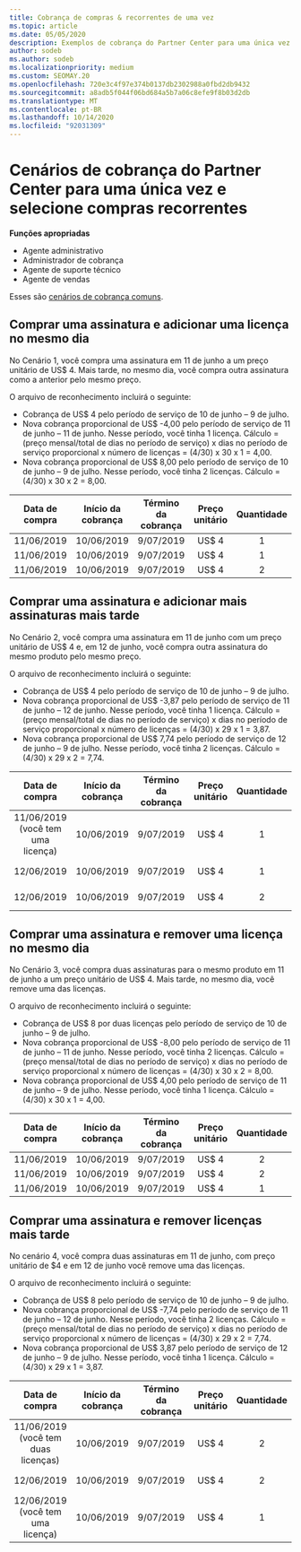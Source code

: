 ```yaml
---
title: Cobrança de compras & recorrentes de uma vez
ms.topic: article
ms.date: 05/05/2020
description: Exemplos de cobrança do Partner Center para uma única vez e selecione compras recorrentes-quando você adquire assinaturas, adicione mais assinaturas, adicione ou remova licenças.
author: sodeb
ms.author: sodeb
ms.localizationpriority: medium
ms.custom: SEOMAY.20
ms.openlocfilehash: 720e3c4f97e374b0137db2302988a0fbd2db9432
ms.sourcegitcommit: a8adb5f044f06bd684a5b7a06c8efe9f8b03d2db
ms.translationtype: MT
ms.contentlocale: pt-BR
ms.lasthandoff: 10/14/2020
ms.locfileid: "92031309"
---
```

# <a name="partner-center-billing-scenarios-for-one-time-and-select-recurring-purchases"></a>Cenários de cobrança do Partner Center para uma única vez e selecione compras recorrentes

**Funções apropriadas**

- Agente administrativo
- Administrador de cobrança
- Agente de suporte técnico
- Agente de vendas

Esses são [cenários de cobrança comuns](common-billing-scenarios.md). 

## <a name="purchase-a-subscription-and-add-a-license-on-the-same-day"></a>Comprar uma assinatura e adicionar uma licença no mesmo dia

No Cenário 1, você compra uma assinatura em 11 de junho a um preço unitário de US$ 4. Mais tarde, no mesmo dia, você compra outra assinatura como a anterior pelo mesmo preço.

O arquivo de reconhecimento incluirá o seguinte:

- Cobrança de US$ 4 pelo período de serviço de 10 de junho – 9 de julho.
- Nova cobrança proporcional de US$ -4,00 pelo período de serviço de 11 de junho – 11 de junho. Nesse período, você tinha 1 licença. Cálculo = (preço mensal/total de dias no período de serviço) x dias no período de serviço proporcional x número de licenças = (4/30) x 30 x 1 = 4,00.
- Nova cobrança proporcional de US$ 8,00 pelo período de serviço de 10 de junho – 9 de julho. Nesse período, você tinha 2 licenças. Cálculo = (4/30) x 30 x 2 = 8,00.

|**Data de compra**   |**Início da cobrança** |**Término da cobrança**  |**Preço unitário**  |**Quantidade**  |**Amount** |**Tipo de preço** |
|:------:|:------:|:------:|:------:|:------:|:------:|:-----:|
|11/06/2019      |10/06/2019   |9/07/2019         |US$ 4                |1                 |US$ 4            |Novo         |
|11/06/2019     | 10/06/2019    |9/07/2019        |US$ 4        |1        | -US$ 4       |addQuantity           |
|11/06/2019     | 10/06/2019    |9/07/2019        |US$ 4        | 2      |US$ 8         |addQuantity           |

## <a name="purchase-a-subscription-and-add-more-subscriptions-later"></a>Comprar uma assinatura e adicionar mais assinaturas mais tarde

No Cenário 2, você compra uma assinatura em 11 de junho com um preço unitário de US$ 4 e, em 12 de junho, você compra outra assinatura do mesmo produto pelo mesmo preço.

O arquivo de reconhecimento incluirá o seguinte:

- Cobrança de US$ 4 pelo período de serviço de 10 de junho – 9 de julho.
- Nova cobrança proporcional de US$ -3,87 pelo período de serviço de 11 de junho – 12 de junho. Nesse período, você tinha 1 licença. Cálculo = (preço mensal/total de dias no período de serviço) x dias no período de serviço proporcional x número de licenças = (4/30) x 29 x 1 = 3,87.
- Nova cobrança proporcional de US$ 7,74 pelo período de serviço de 12 de junho – 9 de julho. Nesse período, você tinha 2 licenças. Cálculo = (4/30) x 29 x 2 = 7,74.

|**Data de compra**   |**Início da cobrança** |**Término da cobrança**  |**Preço unitário**  |**Quantidade**  |**Amount** |**Tipo de preço** |
|:------:|:------:|:------:|:------:|:------:|:------:|:-----:|
|11/06/2019 (você tem uma licença)     |10/06/2019   |9/07/2019         |US$ 4         |1        |US$ 4            |Novo         |
|12/06/2019     | 10/06/2019    |9/07/2019        |US$ 4        |1        | -US$ 3,87       |addQuantity           |
|12/06/2019     | 10/06/2019    |9/07/2019        |US$ 4        | 2      |US$ 7,74       |addQuantity           |

## <a name="purchase-a-subscription-and-remove-a-license-on-the-same-day"></a>Comprar uma assinatura e remover uma licença no mesmo dia

No Cenário 3, você compra duas assinaturas para o mesmo produto em 11 de junho a um preço unitário de US$ 4. Mais tarde, no mesmo dia, você remove uma das licenças.  

O arquivo de reconhecimento incluirá o seguinte:

- Cobrança de US$ 8 por duas licenças pelo período de serviço de 10 de junho – 9 de julho.
- Nova cobrança proporcional de US$ -8,00 pelo período de serviço de 11 de junho – 11 de junho. Nesse período, você tinha 2 licenças. Cálculo = (preço mensal/total de dias no período de serviço) x dias no período de serviço proporcional x número de licenças = (4/30) x 30 x 2 = 8,00.
- Nova cobrança proporcional de US$ 4,00 pelo período de serviço de 11 de junho – 9 de julho. Nesse período, você tinha 1 licença. Cálculo = (4/30) x 30 x 1 = 4,00.

|**Data de compra**   |**Início da cobrança** |**Término da cobrança**  |**Preço unitário**  |**Quantidade**  |**Amount** |**Tipo de preço** |
|:------:|:------:|:------:|:------:|:------:|:------:|:-----:|
|11/06/2019      |10/06/2019   |9/07/2019         |US$ 4                |2                 |US$ 8            |Novo         |
|11/06/2019     | 10/06/2019    |9/07/2019        |US$ 4        |2        | -US$ 8       |removeQuantity           |
|11/06/2019     | 10/06/2019    |9/07/2019        |US$ 4        | 1      |US$ 4         |removeQuantity           |

## <a name="purchase-a-subscription-and-remove-licenses-later"></a>Comprar uma assinatura e remover licenças mais tarde

No cenário 4, você compra duas assinaturas em 11 de junho, com preço unitário de $4 e em 12 de junho você remove uma das licenças.

O arquivo de reconhecimento incluirá o seguinte:

- Cobrança de US$ 8 pelo período de serviço de 10 de junho – 9 de julho.
- Nova cobrança proporcional de US$ -7,74 pelo período de serviço de 11 de junho – 12 de junho. Nesse período, você tinha 2 licenças. Cálculo = (preço mensal/total de dias no período de serviço) x dias no período de serviço proporcional x número de licenças = (4/30) x 29 x 2 = 7,74.
- Nova cobrança proporcional de US$ 3,87 pelo período de serviço de 12 de junho – 9 de julho. Nesse período, você tinha 1 licença. Cálculo = (4/30) x 29 x 1 = 3,87.

|**Data de compra**   |**Início da cobrança** |**Término da cobrança**  |**Preço unitário**  |**Quantidade**  |**Amount** |**Tipo de preço** |
|:------:|:------:|:------:|:------:|:------:|:------:|:-----:|
|11/06/2019 (você tem duas licenças)     |10/06/2019   |9/07/2019         |US$ 4         |2        |US$ 8       |Novo       |
|12/06/2019     | 10/06/2019    |9/07/2019        |US$ 4        |2        | -US$ 7,74       |removeQuantity           |
|12/06/2019 (você tem uma licença)    | 10/06/2019    |9/07/2019   |US$ 4    |1      |US$ 3,87    |removeQuantity |
